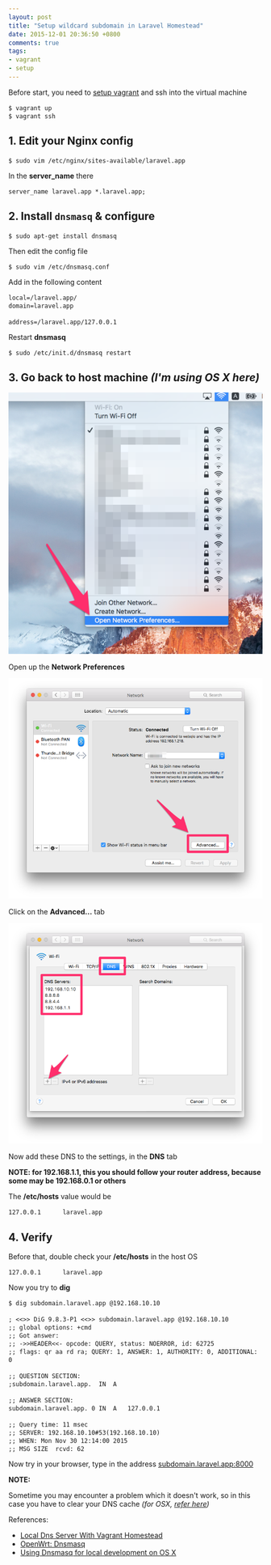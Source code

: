 ```yaml
---
layout: post
title: "Setup wildcard subdomain in Laravel Homestead"
date: 2015-12-01 20:36:50 +0800
comments: true
tags: 
- vagrant
- setup
---
```


Before start, you need to [setup vagrant](/blog/2015/10/31/vagrant-for-php-development-environment/) and ssh into the virtual machine

```
$ vagrant up
$ vagrant ssh
```

## 1. Edit your Nginx config

```
$ sudo vim /etc/nginx/sites-available/laravel.app
```

In the **server_name** there

```
server_name laravel.app *.laravel.app;
```

## 2. Install `dnsmasq` & configure

```
$ sudo apt-get install dnsmasq
```

Then edit the config file

```
$ sudo vim /etc/dnsmasq.conf
```

Add in the following content

```
local=/laravel.app/
domain=laravel.app

address=/laravel.app/127.0.0.1
```

Restart **dnsmasq**

```
$ sudo /etc/init.d/dnsmasq restart
```

## 3. Go back to host machine _(I'm using OS X here)_

![open network preference](/images/posts/2015-12-01-setup-wildcard-subdomain-in-laravel-homestead/network-preference-1.png)

Open up the **Network Preferences**

![Network preference - overview](/images/posts/2015-12-01-setup-wildcard-subdomain-in-laravel-homestead/network-preference-2.png)

Click on the **Advanced...** tab

![Network preference - DNS settings](/images/posts/2015-12-01-setup-wildcard-subdomain-in-laravel-homestead/network-preference-dns.png)

Now add these DNS to the settings, in the **DNS** tab

**NOTE: for 192.168.1.1, this you should follow your router address, because some may be 192.168.0.1 or others**

The **/etc/hosts** value would be

```
127.0.0.1      laravel.app
```

## 4. Verify

Before that, double check your **/etc/hosts** in the host OS

```
127.0.0.1      laravel.app
```

Now you try to **dig**

```
$ dig subdomain.laravel.app @192.168.10.10

; <<>> DiG 9.8.3-P1 <<>> subdomain.laravel.app @192.168.10.10
;; global options: +cmd
;; Got answer:
;; ->>HEADER<<- opcode: QUERY, status: NOERROR, id: 62725
;; flags: qr aa rd ra; QUERY: 1, ANSWER: 1, AUTHORITY: 0, ADDITIONAL: 0

;; QUESTION SECTION:
;subdomain.laravel.app.  IN  A

;; ANSWER SECTION:
subdomain.laravel.app. 0 IN  A   127.0.0.1

;; Query time: 11 msec
;; SERVER: 192.168.10.10#53(192.168.10.10)
;; WHEN: Mon Nov 30 12:14:00 2015
;; MSG SIZE  rcvd: 62
```

Now try in your browser, type in the address [subdomain.laravel.app:8000](subdomain.laravel.app:8000)

**NOTE:**

Sometime you may encounter a problem which it doesn't work, so in this case you have to clear your DNS cache _(for OSX, [refer here](https://support.apple.com/en-us/HT202516))_


References:

- [Local Dns Server With Vagrant Homestead](http://www.gufran.me/post/local-dns-server-with-vagrant-homestead/)
- [OpenWrt: Dnsmasq](https://wiki.openwrt.org/doc/howto/dhcp.dnsmasq)
- [Using Dnsmasq for local development on OS X](http://passingcuriosity.com/2013/dnsmasq-dev-osx/)
